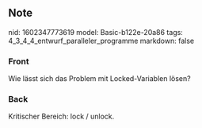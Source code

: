 ## Note
nid: 1602347773619
model: Basic-b122e-20a86
tags: 4_3_4_4_entwurf_paralleler_programme
markdown: false

### Front
Wie lässt sich das Problem mit Locked-Variablen lösen?

### Back
Kritischer Bereich: lock / unlock.
